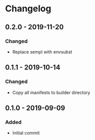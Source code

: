 # Changelog

## 0.2.0 - 2019-11-20
### Changed
- Replace sempl with envsubst

## 0.1.1 - 2019-10-14
### Changed
- Copy all manifests to builder directory 

## 0.1.0 - 2019-09-09
### Added
- Initial commit
